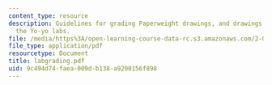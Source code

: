 ```yaml
---
content_type: resource
description: Guidelines for grading Paperweight drawings, and drawings produced in
  the Yo-yo labs.
file: /media/https%3A/open-learning-course-data-rc.s3.amazonaws.com/2-008-design-and-manufacturing-ii-spring-2004/9c494d74faea009db138a9200156f898_labgrading.pdf
file_type: application/pdf
resourcetype: Document
title: labgrading.pdf
uid: 9c494d74-faea-009d-b138-a9200156f898
---
```

